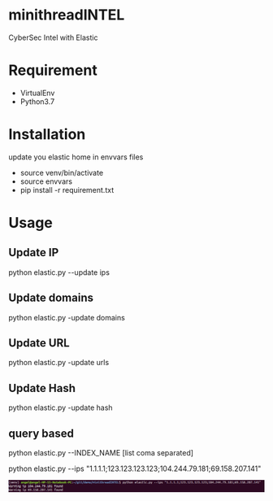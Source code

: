 # minithreadINTEL

CyberSec Intel with Elastic

# Requirement

- VirtualEnv
- Python3.7

# Installation

update you elastic home in envvars files

- source venv/bin/activate
- source envvars
- pip install -r requirement.txt

# Usage

## Update IP

python elastic.py --update ips

## Update domains

python elastic.py -update domains

## Update URL

python elastic.py -update urls

## Update Hash

python elastic.py -update hash

## query based

python elastic.py --INDEX_NAME [list coma separated]

python elastic.py --ips "1.1.1.1;123.123.123.123;104.244.79.181;69.158.207.141"

![example](https://github.com/nopaixx/minithreadINTEL/blob/master/demo1.png)
